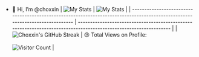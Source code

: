 - 👋 Hi, I’m @choxxin
| ![My Stats](https://github-readme-stats.vercel.app/api?username=choxxin&theme=midnight-purple)                        | ![My Stats](https://github-readme-stats.vercel.app/api/top-langs/?username=choxxin&theme=midnight-purple) |
| ---------------------------------------------------------------------------------------------------------------------------- | ---------------------------------------------------------------------------------------------------------------- |
| ![Choxxin's GitHub Streak](https://github-readme-streak-stats.herokuapp.com/?user=choxxin&theme=vision-friendly-dark) | 😍 Total Views on Profile:<br><br> ![Visitor Count](https://profile-counter.glitch.me/choxxin/count.svg)  |
<!---
choxxin/choxxin is a ✨ special ✨ repository because its `README.md` (this file) appears on your GitHub profile.
You can click the Preview link to take a look at your changes.
--->
